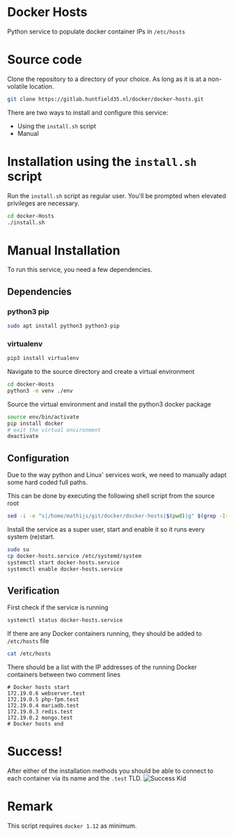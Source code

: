 # Docker Hosts
Python service to populate docker container IPs in `/etc/hosts`

# Source code
Clone the repository to a directory of your choice. As long as it is at a non-volatile location.

```sh
git clone https://gitlab.huntfield35.nl/docker/docker-hosts.git
```

There are two ways to install and configure this service:
* Using the `install.sh` script
* Manual

# Installation using the `install.sh` script
Run the `install.sh` script as regular user. You'll be prompted when elevated privileges are necessary.
```sh
cd docker-Hosts
./install.sh
```

# Manual Installation

To run this service, you need a few dependencies.
## Dependencies

### python3 pip
```sh
sudo apt install python3 python3-pip
```

### virtualenv
```sh
pip3 install virtualenv
```

Navigate to the source directory and create a virtual environment
```sh
cd docker-Hosts
python3 -m venv ./env
```

Source the virtual environment and install the python3 docker package
```sh
source env/bin/activate
pip install docker
# exit the virtual environment
deactivate
```

## Configuration
Due to the way python and Linux' services work, we need to manually adapt some hard coded full paths.

This can be done by executing the following shell script from the source root
```sh
sed -i -e "s|/home/mathijs/git/docker/docker-hosts|$(pwd)|g" $(grep -Irl /home/mathijs/git/docker/docker-hosts)
```

Install the service as a super user, start and enable it so it runs every system (re)start.
```sh
sudo su
cp docker-hosts.service /etc/systemd/system
systemctl start docker-hosts.service
systemctl enable docker-hosts.service
```

## Verification
First check if the service is running
```sh
systemctl status docker-hosts.service
```

If there are any Docker containers running, they should be added to `/etc/hosts` file
```sh
cat /etc/hosts
```

There should be a list with the IP addresses of the running Docker containers between two comment lines
```
# Docker hosts start
172.19.0.6 webserver.test
172.19.0.5 php-fpm.test
172.19.0.4 mariadb.test
172.19.0.3 redis.test
172.19.0.2 mongo.test
# Docker hosts end
```

# Success!
After either of the installation methods you should be able to connect to each container via its name and the `.test` TLD.
![Success Kid](http://mrwgifs.com/wp-content/uploads/2013/08/Success-Kid-Meme-Gif.gif)

# Remark
This script requires `docker 1.12` as minimum.
